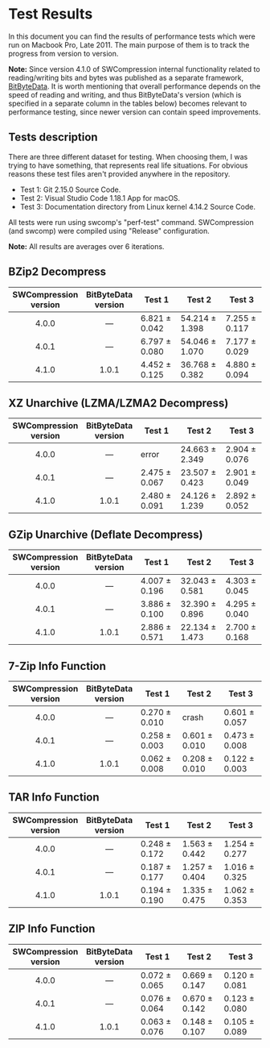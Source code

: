 # Test Results

In this document you can find the results of performance tests which were run on Macbook Pro, Late 2011.
The main purpose of them is to track the progress from version to version.

__Note:__ Since version 4.1.0 of SWCompression internal functionality related to reading/writing bits and bytes
was published as a separate framework, [BitByteData](https://github.com/tsolomko/BitByteData).
It is worth mentioning that overall performance depends on the speed of reading and writing,
and thus BitByteData's version (which is specified in a separate column in the tables below)
becomes relevant to performance testing, since newer version can contain speed improvements.

## Tests description

There are three different dataset for testing. When choosing them, I was trying to have something,
that represents real life situations. For obvious reasons these test files aren't provided anywhere
in the repository.

- Test 1: Git 2.15.0 Source Code.
- Test 2: Visual Studio Code 1.18.1 App for macOS.
- Test 3: Documentation directory from Linux kernel 4.14.2 Source Code.

All tests were run using swcomp's "perf-test" command. SWCompression (and swcomp) were compiled
using "Release" configuration.

__Note:__ All results are averages over 6 iterations.

## BZip2 Decompress

|SWCompression<br>version|BitByteData<br>version|Test 1|Test 2|Test 3|
|:---:|:---:|---|---|---|
|4.0.0|&mdash;|6.821 ± 0.042|54.214 ± 1.398|7.255 ± 0.117|
|4.0.1|&mdash;|6.797 ± 0.080|54.046 ± 1.070|7.177 ± 0.029|
|4.1.0|1.0.1|4.452 ± 0.125|36.768 ± 0.382|4.880 ± 0.094|

## XZ Unarchive (LZMA/LZMA2 Decompress)

|SWCompression<br>version|BitByteData<br>version|Test 1|Test 2|Test 3|
|:---:|:---:|---|---|---|
|4.0.0|&mdash;|error|24.663 ± 2.349|2.904 ± 0.076|
|4.0.1|&mdash;|2.475 ± 0.067|23.507 ± 0.423|2.901 ± 0.049|
|4.1.0|1.0.1|2.480 ± 0.091|24.126 ± 1.239|2.892 ± 0.052|

## GZip Unarchive (Deflate Decompress)

|SWCompression<br>version|BitByteData<br>version|Test 1|Test 2|Test 3|
|:---:|:---:|---|---|---|
|4.0.0|&mdash;|4.007 ± 0.196|32.043 ± 0.581|4.303 ± 0.045|
|4.0.1|&mdash;|3.886 ± 0.100|32.390 ± 0.896|4.295 ± 0.040|
|4.1.0|1.0.1|2.886 ± 0.571|22.134 ± 1.473|2.700 ± 0.168|

## 7-Zip Info Function

|SWCompression<br>version|BitByteData<br>version|Test 1|Test 2|Test 3|
|:---:|:---:|---|---|---|
|4.0.0|&mdash;|0.270 ± 0.010|crash|0.601 ± 0.057|
|4.0.1|&mdash;|0.258 ± 0.003|0.601 ± 0.010|0.473 ± 0.008|
|4.1.0|1.0.1|0.062 ± 0.008|0.208 ± 0.010|0.122 ± 0.003|

## TAR Info Function

|SWCompression<br>version|BitByteData<br>version|Test 1|Test 2|Test 3|
|:---:|:---:|---|---|---|
|4.0.0|&mdash;|0.248 ± 0.172|1.563 ± 0.442|1.254 ± 0.277|
|4.0.1|&mdash;|0.187 ± 0.177|1.257 ± 0.404|1.016 ± 0.325|
|4.1.0|1.0.1|0.194 ± 0.190|1.335 ± 0.475|1.062 ± 0.353|

## ZIP Info Function

|SWCompression<br>version|BitByteData<br>version|Test 1|Test 2|Test 3|
|:---:|:---:|---|---|---|
|4.0.0|&mdash;|0.072 ± 0.065|0.669 ± 0.147|0.120 ± 0.081|
|4.0.1|&mdash;|0.076 ± 0.064|0.670 ± 0.142|0.123 ± 0.080|
|4.1.0|1.0.1|0.063 ± 0.076|0.148 ± 0.107|0.105 ± 0.089|
